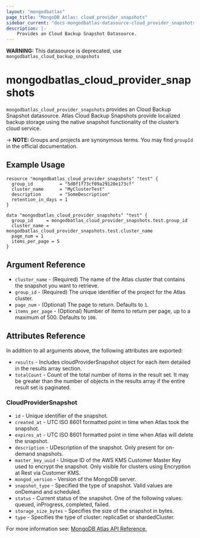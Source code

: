 ```yaml
---
layout: "mongodbatlas"
page_title: "MongoDB Atlas: cloud_provider_snapshots"
sidebar_current: "docs-mongodbatlas-datasource-cloud_provider_snapshots"
description: |-
    Provides an Cloud Backup Snapshot Datasource.
---
```


**WARNING:** This datasource is deprecated, use `mongodbatlas_cloud_backup_snapshots`

# mongodbatlas_cloud_provider_snapshots

`mongodbatlas_cloud_provider_snapshots` provides an Cloud Backup Snapshot datasource. Atlas Cloud Backup Snapshots provide localized backup storage using the native snapshot functionality of the cluster’s cloud service.

-> **NOTE:** Groups and projects are synonymous terms. You may find `groupId` in the official documentation.

## Example Usage

```hcl
resource "mongodbatlas_cloud_provider_snapshots" "test" {
  group_id          = "5d0f1f73cf09a29120e173cf"
  cluster_name      = "MyClusterTest"
  description       = "SomeDescription"
  retention_in_days = 1
}

data "mongodbatlas_cloud_provider_snapshots" "test" {
  group_id     = mongodbatlas_cloud_provider_snapshots.test.group_id
  cluster_name = mongodbatlas_cloud_provider_snapshots.test.cluster_name
  page_num = 1
  items_per_page = 5
}
```

## Argument Reference

* `cluster_name` - (Required) The name of the Atlas cluster that contains the snapshot you want to retrieve.
* `group_id` - (Required) The unique identifier of the project for the Atlas cluster.
* `page_num` - (Optional)  	The page to return. Defaults to `1`.
* `items_per_page` - (Optional) Number of items to return per page, up to a maximum of 500. Defaults to `100`.

## Attributes Reference

In addition to all arguments above, the following attributes are exported:

* `results` - Includes cloudProviderSnapshot object for each item detailed in the results array section.
* `totalCount` - Count of the total number of items in the result set. It may be greater than the number of objects in the results array if the entire result set is paginated.

### CloudProviderSnapshot

* `id` - Unique identifier of the snapshot.
* `created_at` - UTC ISO 8601 formatted point in time when Atlas took the snapshot.
* `expires_at` - UTC ISO 8601 formatted point in time when Atlas will delete the snapshot.
* `description` - UDescription of the snapshot. Only present for on-demand snapshots.
* `master_key_uuid` - Unique ID of the AWS KMS Customer Master Key used to encrypt the snapshot. Only visible for clusters using Encryption at Rest via Customer KMS.
* `mongod_version` - Version of the MongoDB server.
* `snapshot_type` - Specified the type of snapshot. Valid values are onDemand and scheduled.
* `status` - Current status of the snapshot. One of the following values: queued, inProgress, completed, failed.
* `storage_size_bytes` - Specifies the size of the snapshot in bytes.
* `type` - Specifies the type of cluster: replicaSet or shardedCluster.


For more information see: [MongoDB Atlas API Reference.](https://docs.atlas.mongodb.com/reference/api/cloud-backup/backup/get-all-backups/)